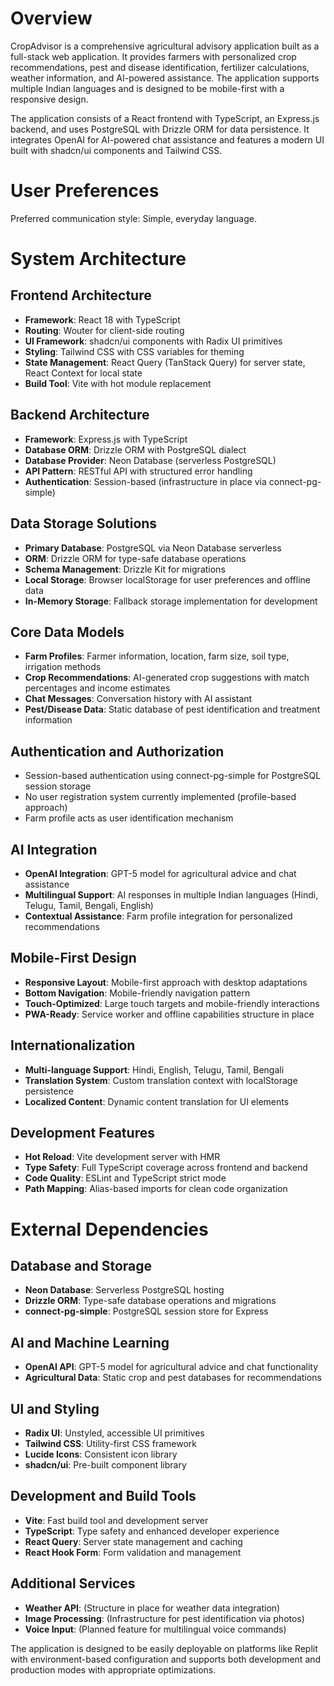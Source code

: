 # Overview

CropAdvisor is a comprehensive agricultural advisory application built as a full-stack web application. It provides farmers with personalized crop recommendations, pest and disease identification, fertilizer calculations, weather information, and AI-powered assistance. The application supports multiple Indian languages and is designed to be mobile-first with a responsive design.

The application consists of a React frontend with TypeScript, an Express.js backend, and uses PostgreSQL with Drizzle ORM for data persistence. It integrates OpenAI for AI-powered chat assistance and features a modern UI built with shadcn/ui components and Tailwind CSS.

# User Preferences

Preferred communication style: Simple, everyday language.

# System Architecture

## Frontend Architecture
- **Framework**: React 18 with TypeScript
- **Routing**: Wouter for client-side routing
- **UI Framework**: shadcn/ui components with Radix UI primitives
- **Styling**: Tailwind CSS with CSS variables for theming
- **State Management**: React Query (TanStack Query) for server state, React Context for local state
- **Build Tool**: Vite with hot module replacement

## Backend Architecture
- **Framework**: Express.js with TypeScript
- **Database ORM**: Drizzle ORM with PostgreSQL dialect
- **Database Provider**: Neon Database (serverless PostgreSQL)
- **API Pattern**: RESTful API with structured error handling
- **Authentication**: Session-based (infrastructure in place via connect-pg-simple)

## Data Storage Solutions
- **Primary Database**: PostgreSQL via Neon Database serverless
- **ORM**: Drizzle ORM for type-safe database operations
- **Schema Management**: Drizzle Kit for migrations
- **Local Storage**: Browser localStorage for user preferences and offline data
- **In-Memory Storage**: Fallback storage implementation for development

## Core Data Models
- **Farm Profiles**: Farmer information, location, farm size, soil type, irrigation methods
- **Crop Recommendations**: AI-generated crop suggestions with match percentages and income estimates
- **Chat Messages**: Conversation history with AI assistant
- **Pest/Disease Data**: Static database of pest identification and treatment information

## Authentication and Authorization
- Session-based authentication using connect-pg-simple for PostgreSQL session storage
- No user registration system currently implemented (profile-based approach)
- Farm profile acts as user identification mechanism

## AI Integration
- **OpenAI Integration**: GPT-5 model for agricultural advice and chat assistance
- **Multilingual Support**: AI responses in multiple Indian languages (Hindi, Telugu, Tamil, Bengali, English)
- **Contextual Assistance**: Farm profile integration for personalized recommendations

## Mobile-First Design
- **Responsive Layout**: Mobile-first approach with desktop adaptations
- **Bottom Navigation**: Mobile-friendly navigation pattern
- **Touch-Optimized**: Large touch targets and mobile-friendly interactions
- **PWA-Ready**: Service worker and offline capabilities structure in place

## Internationalization
- **Multi-language Support**: Hindi, English, Telugu, Tamil, Bengali
- **Translation System**: Custom translation context with localStorage persistence
- **Localized Content**: Dynamic content translation for UI elements

## Development Features
- **Hot Reload**: Vite development server with HMR
- **Type Safety**: Full TypeScript coverage across frontend and backend
- **Code Quality**: ESLint and TypeScript strict mode
- **Path Mapping**: Alias-based imports for clean code organization

# External Dependencies

## Database and Storage
- **Neon Database**: Serverless PostgreSQL hosting
- **Drizzle ORM**: Type-safe database operations and migrations
- **connect-pg-simple**: PostgreSQL session store for Express

## AI and Machine Learning
- **OpenAI API**: GPT-5 model for agricultural advice and chat functionality
- **Agricultural Data**: Static crop and pest databases for recommendations

## UI and Styling
- **Radix UI**: Unstyled, accessible UI primitives
- **Tailwind CSS**: Utility-first CSS framework
- **Lucide Icons**: Consistent icon library
- **shadcn/ui**: Pre-built component library

## Development and Build Tools
- **Vite**: Fast build tool and development server
- **TypeScript**: Type safety and enhanced developer experience
- **React Query**: Server state management and caching
- **React Hook Form**: Form validation and management

## Additional Services
- **Weather API**: (Structure in place for weather data integration)
- **Image Processing**: (Infrastructure for pest identification via photos)
- **Voice Input**: (Planned feature for multilingual voice commands)

The application is designed to be easily deployable on platforms like Replit with environment-based configuration and supports both development and production modes with appropriate optimizations.